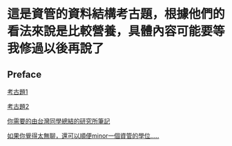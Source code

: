 # 這是資管的資料結構考古題，根據他們的看法來說是比較營養，具體內容可能要等我修過以後再說了

## Preface

[考古題1](https://drive.google.com/drive/u/0/folders/0B8kcO09ZL8eRbF9IX29RUkRBZE0)

[考古題2](https://drive.google.com/drive/folders/0B8kcO09ZL8eRYUsxbnV1QmNDMlU)

[你需要的由台灣同學總結的研究所筆記](https://drive.google.com/drive/folders/0B1vTJEsavH2eT1BXQkJWTV9Eb1U)

[如果你覺得太無聊，還可以順便minor一個資管的學位.....](https://www.academic.ntust.edu.tw/ezfiles/1/1001/img/776/590354746.pdf)
